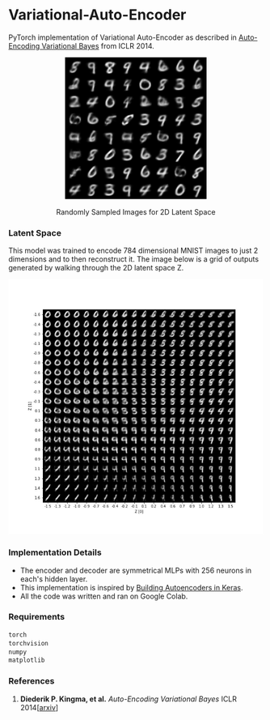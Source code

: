 # Variational-Auto-Encoder
PyTorch implementation of Variational Auto-Encoder as described in [Auto-Encoding Variational Bayes](https://arxiv.org/abs/1312.6114) from ICLR 2014.


<div align='center'>
  <img src='img/sample.png' height="280px">
  <span> <p> Randomly Sampled Images for 2D Latent Space </span>
</div>

### Latent Space
This model was trained to encode 784 dimensional MNIST images to just 2 dimensions and to then reconstruct it. The image below is a grid of outputs generated by walking through the 2D latent space Z.
<div align='center'>
  <img src='img/fig.jpg' width="512.jpg" >
</div>

### Implementation Details
- The encoder and decoder are symmetrical MLPs with 256 neurons in each's hidden layer. 
- This implementation is inspired by [Building Autoencoders in Keras](https://blog.keras.io/building-autoencoders-in-keras.html).
- All the code was written and ran on Google Colab.

### Requirements
``` bash
torch
torchvision
numpy
matplotlib
```

### References
1. **Diederik P. Kingma, et al.** *Auto-Encoding Variational Bayes*  ICLR 2014[[arxiv](https://arxiv.org/abs/1312.6114)]
